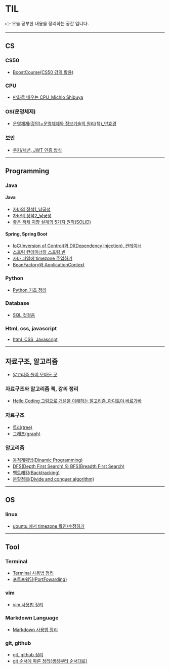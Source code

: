 # TIL
👉 오늘 공부한 내용을 정리하는 공간 입니다.
  
-------------
  
## CS

### **CS50**
- [BoostCourse(CS50 강의 활용)](CS50/cs50.md)

### **CPU**
- [만화로 배우는 CPU_Michio Shibuya](CPU/cpu.md)

### **OS(운영체제)**
- [운영체제(강의)+운영체제와 정보기술의 원리(책)_반효경](OS/OS.md) 

### **보안**
- [쿠키/세션, JWT 인증 방식](security/쿠키세션JWT.md)  
  
----
  
## Programming

### **Java**
#### Java 
- [자바의 정석1_남궁성](Java/자바의정석1/자바의정석_남궁성.md)
- [자바의 정석2_남궁성](Java/자바의정석2/자바의정석_남궁성.md)
- [좋은 객체 지향 설계의 5가지 원칙(SOLID)](Java/Spring/SOLID.md)
#### Spring, Spring Boot
- [IoC(Inversion of Control)와 DI(Dependency Injection), 컨테이너](Java/Spring/IoC_DI.md)
- [스프링 컨테이너와 스프링 빈](Java/Spring/container_bean.md)
- [자바 파일에 timezone 주입하기](Java/Spring/timezone_injection.md)
- [BeanFactory와 ApplicationContext](Java/Spring/BeanFactoryAndApplicationContext.md)

### **Python**
- [Python 기초 정리](Python/python.py) 

### **Database**
- [SQL 첫걸음](Database/SQL첫걸음.md)

### **Html, css, javascript**
- [html, CSS, Javascript](HtmlCssJs/htmlcssjs.md)
  
----
  
## 자료구조, 알고리즘
- [알고리즘 풀이 모아둔 곳](https://github.com/beadoer1/algorithm)

### **자료구조와 알고리즘 책, 강의 정리**
- [Hello Coding 그림으로 개념을 이해하는 알고리즘_아디트야 바르가바](Algorithm/book_lecture/HelloCodingAlg.md)

### **자료구조**
- [트리(tree)](Algorithm/structure/tree.md)
- [그래프(graph)](Algorithm/structure/graph.md)

### **알고리즘**
- [동적계획법(Dinamic Programming)](Algorithm/algorithm/dinamic_programming.md)
- [DFS(Depth First Search) 와 BFS(Breadth First Search)](Algorithm/algorithm/DFS_BFS.md)
- [백트래킹(Backtracking)]()
- [분할정복(Divide and conquer algorithm)]()  
  
----
## OS

### linux
- [ubuntu 에서 timezone 확인/수정하기](OS/linux/ubuntu_timezone.md)
----
  
## Tool

### **Terminal**
- [Terminal 사용법 정리](Tool/terminal.md)
- [포트포워딩(PortFowarding)](Tool/portfowarding.md)
  
### **vim**
- [vim 사용법 정리](Tool/vimtutorial.md)
  
### **Markdown Language**
- [Markdown 사용법 정리](Tool/markdown.md)
  
### **git, github**
- [git, github 정리](Tool/git.md)
- [git 순서에 따른 정리(생성부터 순서대로)](https://github.com/beadoer1/gitprac)
